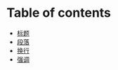 # Table of contents

* [标题](README.md)
* [段落](duan-luo.md)
* [换行](huan-hang.md)
* [强调](qiang-diao.md)
